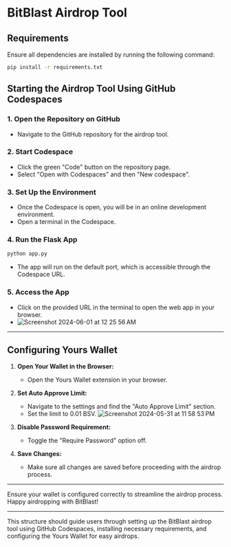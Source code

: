 # BitBlast Airdrop Tool

## Requirements
Ensure all dependencies are installed by running the following command:
```sh
pip install -r requirements.txt
```

## Starting the Airdrop Tool Using GitHub Codespaces

### 1. Open the Repository on GitHub
- Navigate to the GitHub repository for the airdrop tool.

### 2. Start Codespace
- Click the green "Code" button on the repository page.
- Select "Open with Codespaces" and then "New codespace".

### 3. Set Up the Environment
- Once the Codespace is open, you will be in an online development environment.
- Open a terminal in the Codespace.

### 4. Run the Flask App
```sh
python app.py
```
- The app will run on the default port, which is accessible through the Codespace URL.

### 5. Access the App
- Click on the provided URL in the terminal to open the web app in your browser.
- ![Screenshot 2024-06-01 at 12 25 56 AM](https://github.com/ishalliveforever/BitBlast/assets/81781161/174502ea-de0c-4183-8c7a-53a3d2852057)


---

## Configuring Yours Wallet

1. **Open Your Wallet in the Browser:**
   - Open the Yours Wallet extension in your browser.

2. **Set Auto Approve Limit:**
   - Navigate to the settings and find the "Auto Approve Limit" section.
   - Set the limit to 0.01 BSV.
![Screenshot 2024-05-31 at 11 58 53 PM](https://github.com/ishalliveforever/BitBlast/assets/81781161/25aa31c4-cccf-402c-bf20-ac8c1f2007f5)

3. **Disable Password Requirement:**
   - Toggle the "Require Password" option off.

4. **Save Changes:**
   - Make sure all changes are saved before proceeding with the airdrop process.

---

Ensure your wallet is configured correctly to streamline the airdrop process. Happy airdropping with BitBlast!

---

This structure should guide users through setting up the BitBlast airdrop tool using GitHub Codespaces, installing necessary requirements, and configuring the Yours Wallet for easy airdrops.
